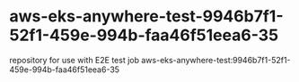 # aws-eks-anywhere-test-9946b7f1-52f1-459e-994b-faa46f51eea6-35
repository for use with E2E test job aws-eks-anywhere-test:9946b7f1-52f1-459e-994b-faa46f51eea6-35
